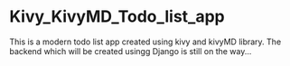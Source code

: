# Kivy_KivyMD_Todo_list_app
 This is a modern todo list app created using kivy and kivyMD library. The backend which will be created usingg Django is still on the way...
